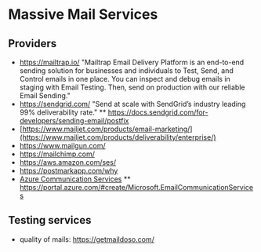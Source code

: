 # Massive Mail Services

## Providers
* https://mailtrap.io/ "Mailtrap Email Delivery Platform is an end-to-end sending solution for businesses and individuals to Test, Send, and Control emails in one place. You can inspect and debug emails in staging with Email Testing. Then, send on production with our reliable Email Sending."
* https://sendgrid.com/ "Send at scale with SendGrid’s industry leading 99% deliverability rate."
  ** https://docs.sendgrid.com/for-developers/sending-email/postfix 
* [https://www.mailjet.com/products/email-marketing/](https://www.mailjet.com/products/deliverability/enterprise/)
* https://www.mailgun.com/
* https://mailchimp.com/
* https://aws.amazon.com/ses/
* https://postmarkapp.com/why 
* [Azure Communication Services](https://learn.microsoft.com/en-us/azure/communication-services/overview)
  ** https://portal.azure.com/#create/Microsoft.EmailCommunicationServices
  
## Testing services 
* quality of mails: https://getmaildoso.com/ 
